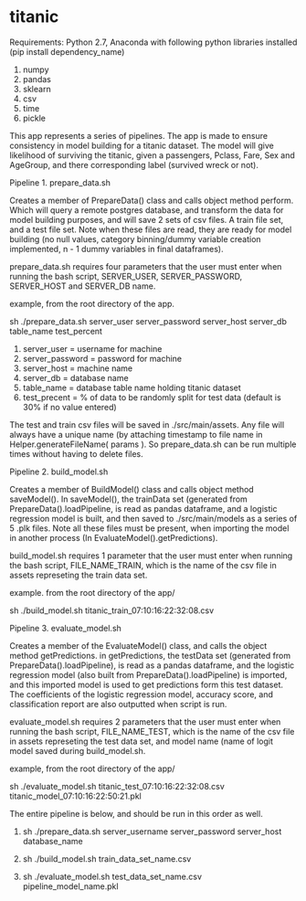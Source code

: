 # titanic

Requirements: Python 2.7, Anaconda with following python libraries installed (pip install dependency_name)

1. numpy
2. pandas
3. sklearn
4. csv
5. time
6. pickle

This app represents a series of pipelines. The app is made to ensure consistency in model building for a titanic dataset. The model will give likelihood of surviving the titanic, given a passengers, Pclass, Fare, Sex and AgeGroup, and there corresponding label (survived wreck or not). 

Pipeline 1. prepare_data.sh

Creates a member of PrepareData() class and calls object method perform. Which will query a remote postgres database, and transform the data for model building purposes, and will save 2 sets of csv files. A train file set, and a test file set. Note when these files are read, they are ready for model building (no null values, category binning/dummy variable creation implemented, n - 1 dummy variables in final dataframes). 

prepare_data.sh requires four parameters that the user must enter when running the bash script, SERVER_USER, SERVER_PASSWORD, SERVER_HOST and SERVER_DB name. 

example, from the root directory of the app. 

sh ./prepare_data.sh server_user server_password server_host server_db table_name test_percent

1. server_user = username for machine
2. server_password = password for machine
3. server_host = machine name
4. server_db = database name
5. table_name = database table name holding titanic dataset
6. test_precent = % of data to be randomly split for test data (default is 30% if no value entered)

The test and train csv files will be saved in ./src/main/assets. Any file will always have a unique name (by attaching timestamp to file name in Helper.generateFileName( params ). So prepare_data.sh can be run multiple times without having to delete files. 

Pipeline 2. build_model.sh

Creates a member of BuildModel() class and calls object method saveModel(). In saveModel(), the trainData set (generated from PrepareData().loadPipeline, is read as pandas dataframe, and a logistic regression model is built, and then saved to ./src/main/models as a series of 5 .plk files. Note all these files must be present, when importing the model in another process (In EvaluateModel().getPredictions). 

build_model.sh requires 1 parameter that the user must enter when running the bash script, FILE_NAME_TRAIN, which is the name of the csv file in assets represeting the train data set. 

example. from the root directory of the app/ 

sh ./build_model.sh titanic_train_07:10:16:22:32:08.csv

Pipeline 3. evaluate_model.sh

Creates a member of the EvaluateModel() class, and calls the object method getPredictions. in getPredictions, the testData set (generated from PrepareData().loadPipeline), is read as a pandas dataframe, and the logistic regression model (also built from PrepareData().loadPipeline) is imported, and this imported model is used to get predictions form this test dataset. The coefficients of the logistic regression model, accuracy score, and classification report are also outputted when script is run. 

evaluate_model.sh requires 2 parameters that the user must enter when running the bash script, FILE_NAME_TEST, which is the name of the csv file in assets represeting the test data set, and model name (name of logit model saved during build_model.sh. 

example, from the root directory of the app/ 

sh ./evaluate_model.sh titanic_test_07:10:16:22:32:08.csv titanic_model_07:10:16:22:50:21.pkl

The entire pipeline is below, and should be run in this order as well. 

1. sh ./prepare_data.sh server_username server_password server_host database_name

2. sh ./build_model.sh train_data_set_name.csv

3. sh ./evaluate_model.sh test_data_set_name.csv pipeline_model_name.pkl
